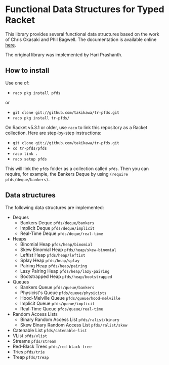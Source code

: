 Functional Data Structures for Typed Racket
===========================================

This library provides several functional data structures based on the work
of Chris Okasaki and Phil Bagwell. The documentation is available online
[here](http://pkg-build.racket-lang.org/doc/functional-data-structures/index.html).

The original library was implemented by Hari Prashanth.

How to install
--------------

Use one of:

* `raco pkg install pfds`

or

* `git clone git://github.com/takikawa/tr-pfds.git`
* `raco pkg install tr-pfds/`

On Racket v5.3.1 or older, use `raco` to link this repository as
a Racket collection. Here are step-by-step instructions:

* `git clone git://github.com/takikawa/tr-pfds.git`
* `cd tr-pfds/pfds`
* `raco link .`
* `raco setup pfds`

This will link the `pfds` folder as a collection called `pfds`.
Then you can require, for example, the Bankers Deque by using
`(require pfds/deque/bankers)`.

Data structures
---------------

The following data structures are implemented:

*  Deques
   +  Bankers Deque   `pfds/deque/bankers`
   +  Implicit Deque  `pfds/deque/implicit`
   +  Real-Time Deque `pfds/deque/real-time`
*  Heaps
   +  Binomial Heap      `pfds/heap/binomial`
   +  Skew Binomial Heap `pfds/heap/skew-binomial`
   +  Leftist Heap       `pfds/heap/leftist`
   +  Splay Heap         `pfds/heap/splay`
   +  Pairing Heap       `pfds/heap/pairing`
   +  Lazy Pairing Heap  `pfds/heap/lazy-pairing`
   +  Bootstrapped Heap  `pfds/heap/bootstrapped`
* Queues
   +  Bankers Queue       `pfds/queue/bankers`
   +  Physicist's Queue   `pfds/queue/physicists`
   +  Hood-Melville Queue `pfds/queue/hood-melville`
   +  Implicit Queue      `pfds/queue/implicit`
   +  Real-Time Queue     `pfds/queue/real-time`
*  Random Access Lists
   +  Binary Random Access List      `pfds/ralist/binary`
   +  Skew Binary Random Access List `pfds/ralist/skew`
*  Catenable List   `pfds/catenable-list`
*  VList            `pfds/vlist`
*  Streams          `pfds/stream`
*  Red-Black Trees  `pfds/red-black-tree`
*  Tries            `pfds/trie`
*  Treap            `pfds/treap`
